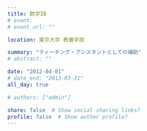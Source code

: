 ```yaml
---
title: 数学IB
# event: 
# event_url: ""

location: 東京大学 教養学部

summary: "ティーチング・アシスタントとしての補助"
# abstract: ""

date: "2012-04-01"
# date_end: "2013-03-31"
all_day: true

# authors: ["admin"]

share: false  # Show social sharing links?
profile: false  # Show author profile?
---
```

